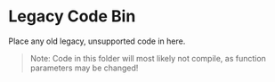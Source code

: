 # Legacy Code Bin

Place any old legacy, unsupported code in here.

> Note: Code in this folder will most likely not compile, as function parameters may be changed!